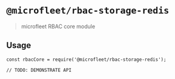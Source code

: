 # `@microfleet/rbac-storage-redis`

> microfleet RBAC core module

## Usage

```
const rbacCore = require('@microfleet/rbac-storage-redis');

// TODO: DEMONSTRATE API
```
